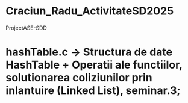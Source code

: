 # Craciun_Radu_ActivitateSD2025
ProjectASE-SDD

# hashTable.c -> Structura de date HashTable + Operatii ale functiilor, solutionarea coliziunilor prin inlantuire (Linked List), seminar.3;

